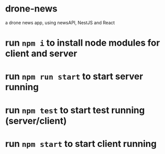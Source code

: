 # drone-news
a drone news app, using newsAPI, NestJS and React

# run `npm i` to install node modules for client and server
# run `npm run start` to start server running
# run `npm test` to start test running (server/client)
# run `npm start` to start client running
